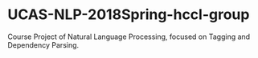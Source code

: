 # UCAS-NLP-2018Spring-hccl-group
Course Project of Natural Language Processing, focused on Tagging and Dependency Parsing.
